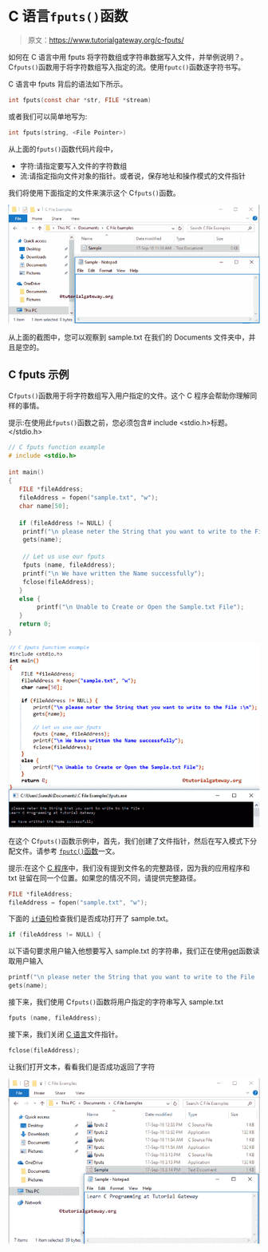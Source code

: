 # C 语言`fputs()`函数

> 原文：<https://www.tutorialgateway.org/c-fputs/>

如何在 C 语言中用 fputs 将字符数组或字符串数据写入文件，并举例说明？。C`fputs()`函数用于将字符数组写入指定的流。使用`fputc()`函数逐字符书写。

C 语言中 fputs 背后的语法如下所示。

```c
int fputs(const char *str, FILE *stream)
```

或者我们可以简单地写为:

```c
int fputs(string, <File Pointer>)
```

从上面的`fputs()`函数代码片段中，

*   字符:请指定要写入文件的字符数组
*   流:请指定指向文件对象的指针。或者说，保存地址和操作模式的文件指针

我们将使用下面指定的文件来演示这个 C`fputs()`函数。

![C fputs 1](img/1b6b6ecce7a89bab39618d51e0b04c4b.png)

从上面的截图中，您可以观察到 sample.txt 在我们的 Documents 文件夹中，并且是空的。

## C fputs 示例

C`fputs()`函数用于将字符数组写入用户指定的文件。这个 C 程序会帮助你理解同样的事情。

提示:在使用此`fputs()`函数之前，您必须包含# include <stdio.h>标题。</stdio.h>

```c
// C fputs function example
# include <stdio.h> 

int main()
{
   FILE *fileAddress;
   fileAddress = fopen("sample.txt", "w");
   char name[50];

   if (fileAddress != NULL) {
	printf("\n please neter the String that you want to write to the File :\n");
	gets(name);

	// Let us use our fputs
	fputs (name, fileAddress);
	printf("\n We have written the Name successfully");
	fclose(fileAddress);		
   }
   else {
     	printf("\n Unable to Create or Open the Sample.txt File");
   }
   return 0;
}
```

![C FPUTS function 1](img/2a40ae8f8e37fc31a46b313b96eec681.png)

在这个 C`fputs()`函数示例中，首先，我们创建了文件指针，然后在写入模式下分配文件。请参考 [`fputc()`函数](https://www.tutorialgateway.org/fputc-in-c/)一文。

提示:在这个 [C 程序](https://www.tutorialgateway.org/c-programming-examples/)中，我们没有提到文件名的完整路径，因为我的应用程序和 txt 驻留在同一个位置。如果您的情况不同，请提供完整路径。

```c
FILE *fileAddress;
fileAddress = fopen("sample.txt", "w");
```

下面的 [`if`语句](https://www.tutorialgateway.org/if-statement-in-c/)检查我们是否成功打开了 sample.txt。

```c
if (fileAddress != NULL) {
```

以下语句要求用户输入他想要写入 sample.txt 的字符串，我们正在使用[get](https://www.tutorialgateway.org/gets-in-c-programming/)函数读取用户输入

```c
printf("\n please neter the String that you want to write to the File :\n");
gets(name);
```

接下来，我们使用 C`fputs()`函数将用户指定的字符串写入 sample.txt

```c
fputs (name, fileAddress);
```

接下来，我们关闭 [C 语言](https://www.tutorialgateway.org/c-programming/)文件指针。

```c
fclose(fileAddress);
```

让我们打开文本，看看我们是否成功返回了字符

![C FPUTS function 2](img/07abd62a2cc7dff241b1178f0c9e06b6.png)